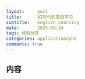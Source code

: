 ```yaml
---
layout:     post
title:      AI时代的英语学习
subtitle:   English Learning
date:       2025-09-24
tags: 经验分享
categories: application2phd
comments: true
---
```


## 内容

